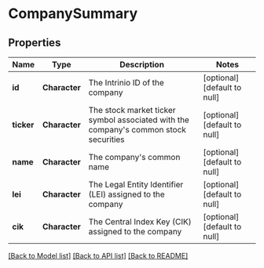 # CompanySummary

## Properties
Name | Type | Description | Notes
------------ | ------------- | ------------- | -------------
**id** | **Character** | The Intrinio ID of the company | [optional] [default to null]
**ticker** | **Character** | The stock market ticker symbol associated with the company&#39;s common stock securities | [optional] [default to null]
**name** | **Character** | The company&#39;s common name | [optional] [default to null]
**lei** | **Character** | The Legal Entity Identifier (LEI) assigned to the company | [optional] [default to null]
**cik** | **Character** | The Central Index Key (CIK) assigned to the company | [optional] [default to null]

[[Back to Model list]](../README.md#documentation-for-models) [[Back to API list]](../README.md#documentation-for-api-endpoints) [[Back to README]](../README.md)


